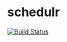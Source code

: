 # schedulr

[![Build Status](https://travis-ci.org/bunchiestudios/schedulr.svg?branch=master)](https://travis-ci.org/bunchiestudios/schedulr)
